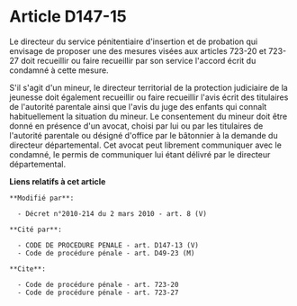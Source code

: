 # Article D147-15

Le directeur du service pénitentiaire d'insertion et de probation qui envisage de proposer une des mesures visées aux
articles 723-20 et 723-27 doit recueillir ou faire recueillir par son service l'accord écrit du condamné à cette mesure.

S'il s'agit d'un mineur, le        directeur territorial de la protection judiciaire de la jeunesse doit également recueillir
ou faire recueillir l'avis écrit des titulaires de l'autorité parentale ainsi que l'avis du juge des enfants qui connaît
habituellement la situation du mineur. Le consentement du mineur doit être donné en présence d'un avocat, choisi par lui ou
par les titulaires de l'autorité parentale ou désigné d'office par le bâtonnier à la demande du directeur départemental. Cet
avocat peut librement communiquer avec le condamné, le permis de communiquer lui étant délivré par le directeur
départemental.

**Liens relatifs à cet article**

	**Modifié par**:

	  - Décret n°2010-214 du 2 mars 2010 - art. 8 (V)

	**Cité par**:

	  - CODE DE PROCEDURE PENALE - art. D147-13 (V)
	  - Code de procédure pénale - art. D49-23 (M)

	**Cite**:

	  - Code de procédure pénale - art. 723-20
	  - Code de procédure pénale - art. 723-27
